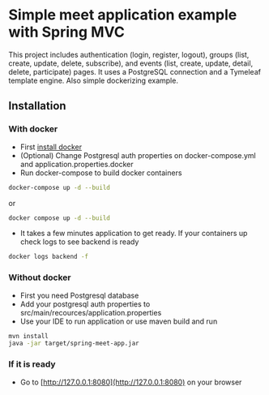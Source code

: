 # Simple meet application example with Spring MVC

This project includes authentication (login, register, logout), groups (list, create, update, delete, subscribe), and events (list, create, update, detail, delete, participate) pages. It uses a PostgreSQL connection and a Tymeleaf template engine.
Also simple dockerizing example.

## Installation

### With docker
- First [install docker](https://docs.docker.com/engine/install/)
- (Optional) Change Postgresql auth properties on docker-compose.yml and application.properties.docker
- Run docker-compose to build docker containers
```bash
docker-compose up -d --build
```
or
```bash
docker compose up -d --build
```
- It takes a few minutes application to get ready. If your containers up check logs to see backend is ready
```bash
docker logs backend -f 
```

### Without docker
- First you need Postgresql database
- Add your postgresql auth properties to src/main/recources/application.properties
- Use your IDE to run application or use maven build and run

```bash
mvn install
java -jar target/spring-meet-app.jar
```

### If it is ready
- Go to [http://127.0.0.1:8080](http://127.0.0.1:8080) on your browser
